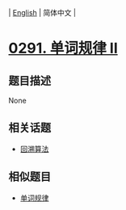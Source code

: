 
| [English](README_EN.md) | 简体中文 |
# [0291. 单词规律 II](https://leetcode-cn.com/problems/word-pattern-ii/)
## 题目描述
None
## 相关话题
- [回溯算法](https://leetcode-cn.com/tag/backtracking)
## 相似题目
- [单词规律](../word-pattern/README.md)
